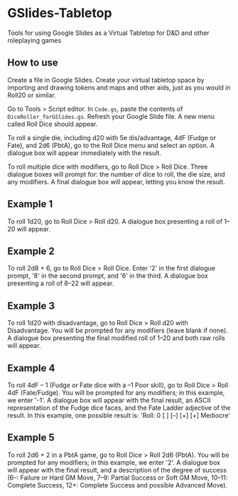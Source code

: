 # GSlides-Tabletop
Tools for using Google Slides as a Virtual Tabletop for D&amp;D and other roleplaying games
## How to use
Create a file in Google Slides. Create your virtual tabletop space by importing and drawing tokens and maps and other aids, just as you would in Roll20 or similar.

Go to Tools > Script editor. In `Code.gs`, paste the contents of `DiceRoller_forGSlides.gs`. Refresh your Google Slide file. A new menu called Roll Dice should appear.

To roll a single die, including d20 with 5e dis/advantage, 4dF (Fudge or Fate), and 2d6 (PbtA), go to the Roll Dice menu and select an option. A dialogue box will appear immediately with the result.

To roll multiple dice with modifiers, go to Roll Dice > Roll Dice. Three dialogue boxes will prompt for: the number of dice to roll, the die size, and any modifiers. A final dialogue box will appear, letting you know the result.

## Example 1
To roll 1d20, go to Roll Dice > Roll d20. A dialogue box presenting a roll of 1–20 will appear.

## Example 2
To roll 2d8 + 6, go to Roll Dice > Roll Dice. Enter '2' in the first dialogue prompt, '8' in the second prompt, and '6' in the third. A dialogue box presenting a roll of 8–22 will appear.

## Example 3
To roll 1d20 with disadvantage, go to Roll Dice > Roll d20 with Disadvantage. You will be prompted for any modifiers (leave blank if none). A dialogue box presenting the final modified roll of 1–20 and both raw rolls will appear.

## Example 4
To roll 4dF – 1 (Fudge or Fate dice with a –1 Poor skill), go to Roll Dice > Roll 4dF (Fate/Fudge). You will be prompted for any modifiers; in this example, we enter '-1'. A dialogue box will appear with the final result, an ASCII representation of the Fudge dice faces, and the Fate Ladder adjective of the result. In this example, one possible result is: 'Roll: 0 [ ] [–] [+] [+] Mediocre'

## Example 5
To roll 2d6 + 2 in a PbtA game, go to Roll Dice > Roll 2d6 (PbtA). You will be prompted for any modifiers; in this example, we enter '2'. A dialogue box will appear with the final result, and a description of the degree of success (6–: Failure or Hard GM Move, 7–9: Partial Success or Soft GM Move, 10–11: Complete Success, 12+: Complete Success and possible Advanced Move).
